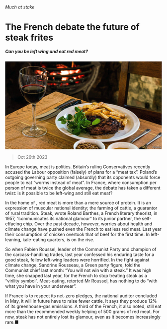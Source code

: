 ###### Much at stake

# The French debate the future of steak frites 

##### Can you be left wing and eat red meat? 

![image](images/20231028_EUP503.jpg) 

> Oct 26th 2023 

In Europe today, meat is politics. Britain’s ruling Conservatives recently accused the Labour opposition (falsely) of plans for a “meat tax”. Poland’s outgoing governing party claimed (absurdly) that its opponents would force people to eat “worms instead of meat”. In France, where consumption per person of meat is twice the global average, the debate has taken a different twist: is it possible to be left-wing and still eat meat?

In the home of , red meat is more than a mere source of protein. It is an expression of muscular national identity; the farming of cattle, a guarantor of rural tradition. Steak, wrote Roland Barthes, a French literary theorist, in 1957, “communicates its national glamour” to its junior partner, the self-effacing chip. Over the past decade, however, worries about health and climate change have pushed even the French to eat less red meat. Last year their consumption of chicken overtook that of beef for the first time. In left-leaning, kale-eating quarters,  is on the rise. 

So when Fabien Roussel, leader of the Communist Party and champion of the carcass-handling trades, last year confessed his enduring taste for a good steak, fellow left-wing leaders were horrified. In the fight against climate change, Sandrine Rousseau, a Green party figure, told the Communist chief last month: “You will not win with a steak.” It was high time, she snapped last year, for the French to stop treating steak as a “virility symbol”. Meat-eating, retorted Mr Roussel, has nothing to do “with what you have in your underwear”. 

If France is to respect its net-zero pledges, the national auditor concluded in May, it will in future have to raise fewer cattle. It says they produce 12% of its greenhouse-gas emissions. A third of the French, it also noted, still eat more than the recommended weekly helping of 500 grams of red meat. For now, steak has not entirely lost its glamour, even as it becomes increasingly rare.■

